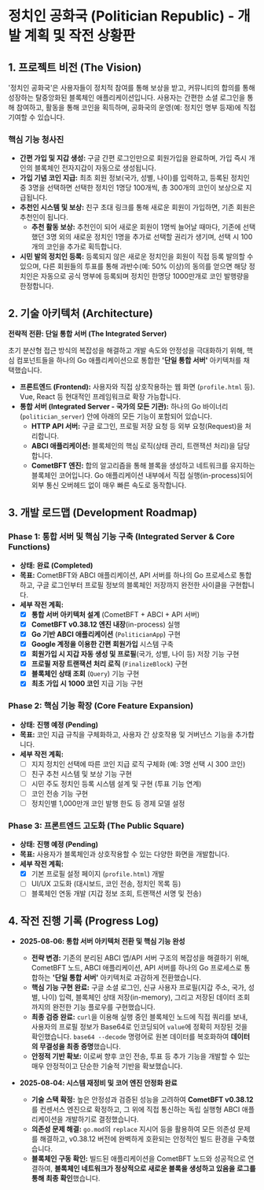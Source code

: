 # 정치인 공화국 (Politician Republic) - 개발 계획 및 작전 상황판

## 1. 프로젝트 비전 (The Vision)

'정치인 공화국'은 사용자들이 정치적 참여를 통해 보상을 받고, 커뮤니티의 합의를 통해 성장하는 탈중앙화된 블록체인 애플리케이션입니다. 사용자는 간편한 소셜 로그인을 통해 참여하고, 활동을 통해 코인을 획득하며, 공화국의 운영(예: 정치인 명부 등재)에 직접 기여할 수 있습니다.

### 핵심 기능 청사진

*   **간편 가입 및 지갑 생성:** 구글 간편 로그인만으로 회원가입을 완료하며, 가입 즉시 개인의 블록체인 전자지갑이 자동으로 생성됩니다.
*   **가입 기념 코인 지급:** 최초 회원 정보(국가, 성별, 나이)를 입력하고, 등록된 정치인 중 3명을 선택하면 선택한 정치인 1명당 100개씩, 총 300개의 코인이 보상으로 지급됩니다.
*   **추천인 시스템 및 보상:** 친구 초대 링크를 통해 새로운 회원이 가입하면, 기존 회원은 추천인이 됩니다.
    *   **추천 활동 보상:** 추천인이 되어 새로운 회원이 1명씩 늘어날 때마다, 기존에 선택했던 3명 외의 새로운 정치인 1명을 추가로 선택할 권리가 생기며, 선택 시 100개의 코인을 추가로 획득합니다.
*   **시민 발의 정치인 등록:** 등록되지 않은 새로운 정치인을 회원이 직접 등록 발의할 수 있으며, 다른 회원들의 투표를 통해 과반수(예: 50% 이상)의 동의를 얻으면 해당 정치인은 자동으로 공식 명부에 등록되며 정치인 한명당 1000만개로 코인 발행량을 한정합니다.

## 2. 기술 아키텍처 (Architecture)

**전략적 전환: 단일 통합 서버 (The Integrated Server)**

초기 분산형 접근 방식의 복잡성을 해결하고 개발 속도와 안정성을 극대화하기 위해, 핵심 컴포넌트들을 하나의 Go 애플리케이션으로 통합한 **'단일 통합 서버'** 아키텍처를 채택했습니다.

*   **프론트엔드 (Frontend):** 사용자와 직접 상호작용하는 웹 화면 (`profile.html` 등). Vue, React 등 현대적인 프레임워크로 확장 가능합니다.
*   **통합 서버 (Integrated Server - 국가의 모든 기관):** 하나의 Go 바이너리(`politician_server`) 안에 아래의 모든 기능이 포함되어 있습니다.
    *   **HTTP API 서버:** 구글 로그인, 프로필 저장 요청 등 외부 요청(Request)을 처리합니다.
    *   **ABCI 애플리케이션:** 블록체인의 핵심 로직(상태 관리, 트랜잭션 처리)을 담당합니다.
    *   **CometBFT 엔진:** 합의 알고리즘을 통해 블록을 생성하고 네트워크를 유지하는 블록체인 코어입니다. Go 애플리케이션 내부에서 직접 실행(in-process)되어 외부 통신 오버헤드 없이 매우 빠른 속도로 동작합니다.

## 3. 개발 로드맵 (Development Roadmap)

### Phase 1: 통합 서버 및 핵심 기능 구축 (Integrated Server & Core Functions)

-   **상태:** **완료 (Completed)**
-   **목표:** CometBFT와 ABCI 애플리케이션, API 서버를 하나의 Go 프로세스로 통합하고, 구글 로그인부터 프로필 정보의 블록체인 저장까지 완전한 사이클을 구현합니다.
-   **세부 작전 계획:**
    -   [x] **통합 서버 아키텍처 설계** (CometBFT + ABCI + API 서버)
    -   [x] **CometBFT v0.38.12 엔진 내장**(in-process) 실행
    -   [x] **Go 기반 ABCI 애플리케이션** (`PoliticianApp`) 구현
    -   [x] **Google 계정을 이용한 간편 회원가입** 시스템 구축
    -   [x] **회원가입 시 지갑 자동 생성 및 프로필**(국가, 성별, 나이 등) 저장 기능 구현
    -   [x] **프로필 저장 트랜잭션 처리 로직** (`FinalizeBlock`) 구현
    -   [x] **블록체인 상태 조회** (`Query`) 기능 구현
    -   [x] **최초 가입 시 1000 코인** 지급 기능 구현

### Phase 2: 핵심 기능 확장 (Core Feature Expansion)

-   **상태:** **진행 예정 (Pending)**
-   **목표:** 코인 지급 규칙을 구체화하고, 사용자 간 상호작용 및 거버넌스 기능을 추가합니다.
-   **세부 작전 계획:**
    -   [ ] 지지 정치인 선택에 따른 코인 지급 로직 구체화 (예: 3명 선택 시 300 코인)
    -   [ ] 친구 추천 시스템 및 보상 기능 구현
    -   [ ] 시민 주도 정치인 등록 시스템 설계 및 구현 (투표 기능 연계)
    -   [ ] 코인 전송 기능 구현
    -   [ ] 정치인별 1,000만개 코인 발행 한도 등 경제 모델 설정

### Phase 3: 프론트엔드 고도화 (The Public Square)

-   **상태:** **진행 예정 (Pending)**
-   **목표:** 사용자가 블록체인과 상호작용할 수 있는 다양한 화면을 개발합니다.
-   **세부 작전 계획:**
    -   [x] 기본 프로필 설정 페이지 (`profile.html`) 개발
    -   [ ] UI/UX 고도화 (대시보드, 코인 전송, 정치인 목록 등)
    -   [ ] 블록체인 연동 개발 (지갑 정보 조회, 트랜잭션 서명 및 전송)

## 4. 작전 진행 기록 (Progress Log)

*   **2025-08-06: 통합 서버 아키텍처 전환 및 핵심 기능 완성**
    *   **전략 변경:** 기존의 분리된 ABCI 앱/API 서버 구조의 복잡성을 해결하기 위해, CometBFT 노드, ABCI 애플리케이션, API 서버를 하나의 Go 프로세스로 통합하는 **'단일 통합 서버'** 아키텍처로 과감하게 전환했습니다.
    *   **핵심 기능 구현 완료:** 구글 소셜 로그인, 신규 사용자 프로필(지갑 주소, 국가, 성별, 나이) 입력, 블록체인 상태 저장(in-memory), 그리고 저장된 데이터 조회까지의 완전한 기능 플로우를 구현했습니다.
    *   **최종 검증 완료:** `curl`을 이용해 실행 중인 블록체인 노드에 직접 쿼리를 보내, 사용자의 프로필 정보가 Base64로 인코딩되어 `value`에 정확히 저장된 것을 확인했습니다. `base64 --decode` 명령어로 원본 데이터를 복호화하여 **데이터의 무결성을 최종 증명**했습니다.
    *   **안정적 기반 확보:** 이로써 향후 코인 전송, 투표 등 추가 기능을 개발할 수 있는 매우 안정적이고 단순한 기술적 기반을 확보했습니다.

*   **2025-08-04: 시스템 재정비 및 코어 엔진 안정화 완료**
    *   **기술 스택 확정:** 높은 안정성과 검증된 성능을 고려하여 **CometBFT v0.38.12**를 컨센서스 엔진으로 확정하고, 그 위에 직접 통신하는 독립 실행형 ABCI 애플리케이션을 개발하기로 결정했습니다.
    *   **의존성 문제 해결:** `go.mod`의 `replace` 지시어 등을 활용하여 모든 의존성 문제를 해결하고, v0.38.12 버전에 완벽하게 호환되는 안정적인 빌드 환경을 구축했습니다.
    *   **블록체인 구동 확인:** 빌드된 애플리케이션을 CometBFT 노드와 성공적으로 연결하여, **블록체인 네트워크가 정상적으로 새로운 블록을 생성하고 있음을 로그를 통해 최종 확인**했습니다. 